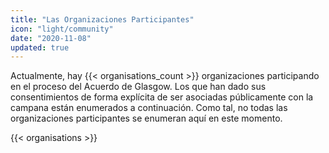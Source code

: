 ```yaml
---
title: "Las Organizaciones Participantes"
icon: "light/community"
date: "2020-11-08"
updated: true
---
```


Actualmente, hay {{< organisations_count >}} organizaciones participando en el proceso del Acuerdo de Glasgow. Los que han dado sus consentimientos de forma explícita de ser asociadas públicamente con la campana están enumerados a continuación. Como tal, no todas las organizaciones participantes se enumeran aquí en este momento.

{{< organisations >}}